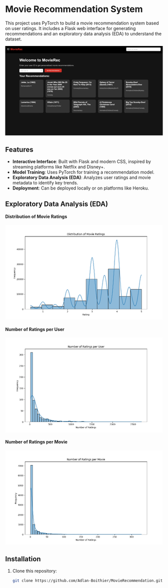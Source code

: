# Movie Recommendation System

This project uses PyTorch to build a movie recommendation system based on user ratings. It includes a Flask web interface for generating recommendations and an exploratory data analysis (EDA) to understand the dataset.

![App Screenshot](images/app_screenshot.png)
## Features

- **Interactive Interface**: Built with Flask and modern CSS, inspired by streaming platforms like Netflix and Disney+.
- **Model Training**: Uses PyTorch for training a recommendation model.
- **Exploratory Data Analysis (EDA)**: Analyzes user ratings and movie metadata to identify key trends.
- **Deployment**: Can be deployed locally or on platforms like Heroku.

## Exploratory Data Analysis (EDA)
#### Distribution of Movie Ratings
![Distribution of Ratings](images/ratings_distribution.png)

#### Number of Ratings per User
![Number of Ratings per User](images/ratings_per_user.png)

#### Number of Ratings per Movie
![Number of Ratings per Movie](images/ratings_per_movie.png)

## Installation

1. Clone this repository:
   ```bash
   git clone https://github.com/Adlan-Boithier/MovieRecommendation.git